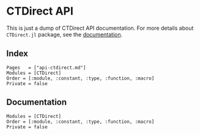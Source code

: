 # CTDirect API

This is just a dump of CTDirect API documentation.
For more details about `CTDirect.jl` package, see the [documentation](https://control-toolbox.org/CTDocs.jl/ctdirect).

## Index

```@index
Pages   = ["api-ctdirect.md"]
Modules = [CTDirect]
Order = [:module, :constant, :type, :function, :macro]
Private = false
```

## Documentation

```@autodocs
Modules = [CTDirect]
Order = [:module, :constant, :type, :function, :macro]
Private = false
```
